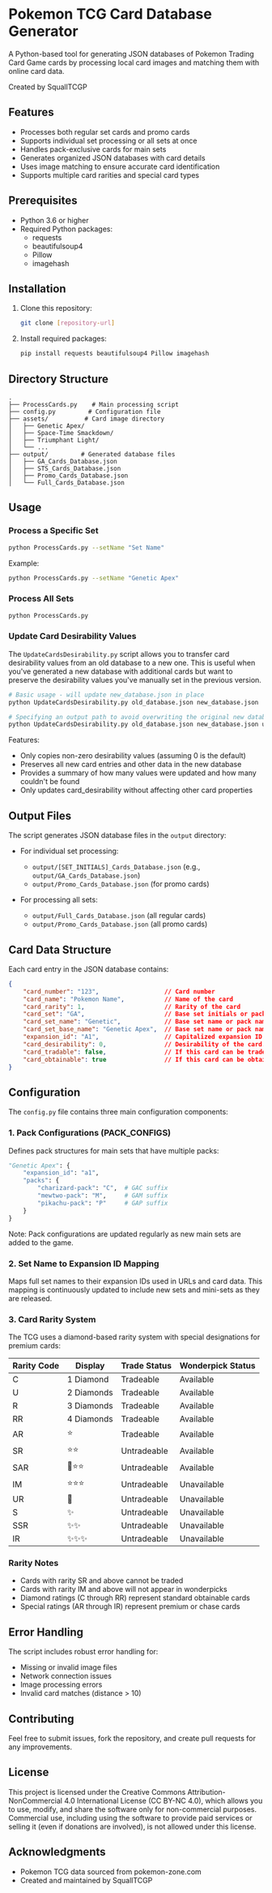 # Pokemon TCG Card Database Generator

A Python-based tool for generating JSON databases of Pokemon Trading Card Game cards by processing local card images and matching them with online card data.

Created by SquallTCGP

## Features

- Processes both regular set cards and promo cards
- Supports individual set processing or all sets at once
- Handles pack-exclusive cards for main sets
- Generates organized JSON databases with card details
- Uses image matching to ensure accurate card identification
- Supports multiple card rarities and special card types

## Prerequisites

- Python 3.6 or higher
- Required Python packages:
  - requests
  - beautifulsoup4
  - Pillow
  - imagehash

## Installation

1. Clone this repository:
   ```bash
   git clone [repository-url]
   ```

2. Install required packages:
   ```bash
   pip install requests beautifulsoup4 Pillow imagehash
   ```

## Directory Structure

```
.
├── ProcessCards.py    # Main processing script
├── config.py         # Configuration file
├── assets/          # Card image directory
│   ├── Genetic Apex/
│   ├── Space-Time Smackdown/
│   ├── Triumphant Light/
│   └── ...
├── output/         # Generated database files
│   ├── GA_Cards_Database.json
│   ├── STS_Cards_Database.json
│   ├── Promo_Cards_Database.json
│   └── Full_Cards_Database.json
```

## Usage

### Process a Specific Set

```bash
python ProcessCards.py --setName "Set Name"
```

Example:
```bash
python ProcessCards.py --setName "Genetic Apex"
```

### Process All Sets

```bash
python ProcessCards.py
```

### Update Card Desirability Values

The `UpdateCardsDesirability.py` script allows you to transfer card desirability values from an old database to a new one. This is useful when you've generated a new database with additional cards but want to preserve the desirability values you've manually set in the previous version.

```bash
# Basic usage - will update new_database.json in place
python UpdateCardsDesirability.py old_database.json new_database.json

# Specifying an output path to avoid overwriting the original new database
python UpdateCardsDesirability.py old_database.json new_database.json updated_database.json
```

Features:
- Only copies non-zero desirability values (assuming 0 is the default)
- Preserves all new card entries and other data in the new database
- Provides a summary of how many values were updated and how many couldn't be found
- Only updates card_desirability without affecting other card properties

## Output Files

The script generates JSON database files in the `output` directory:

- For individual set processing:
  - `output/[SET_INITIALS]_Cards_Database.json` (e.g., `output/GA_Cards_Database.json`)
  - `output/Promo_Cards_Database.json` (for promo cards)

- For processing all sets:
  - `output/Full_Cards_Database.json` (all regular cards)
  - `output/Promo_Cards_Database.json` (all promo cards)

## Card Data Structure

Each card entry in the JSON database contains:

```json
{
    "card_number": "123",                  // Card number
    "card_name": "Pokemon Name",           // Name of the card
    "card_rarity": 1,                      // Rarity of the card
    "card_set": "GA",                      // Base set initials or pack-specific (e.g., GAP, STSD)
    "card_set_name": "Genetic",            // Base set name or pack name (Short)
    "card_set_base_name": "Genetic Apex",  // Base set name or pack name (Long)
    "expansion_id": "A1",                  // Capitalized expansion ID or "Promo-a"
    "card_desirability": 0,                // Desirability of the card.
    "card_tradable": false,                // If this card can be traded. Based on rarity and promo status
    "card_obtainable": true                // If this card can be obtained in Wonderpicks. Based on rarity and promo status
}
```

## Configuration

The `config.py` file contains three main configuration components:

### 1. Pack Configurations (PACK_CONFIGS)
Defines pack structures for main sets that have multiple packs:
```python
"Genetic Apex": {
    "expansion_id": "a1",
    "packs": {
        "charizard-pack": "C",  # GAC suffix
        "mewtwo-pack": "M",     # GAM suffix
        "pikachu-pack": "P"     # GAP suffix
    }
}
```

Note: Pack configurations are updated regularly as new main sets are added to the game.

### 2. Set Name to Expansion ID Mapping
Maps full set names to their expansion IDs used in URLs and card data. This mapping is continuously updated to include new sets and mini-sets as they are released.

### 3. Card Rarity System

The TCG uses a diamond-based rarity system with special designations for premium cards:

| Rarity Code | Display        | Trade Status | Wonderpick Status |
|-------------|---------------|--------------|-------------------|
| C           | 1 Diamond     | Tradeable    | Available         |
| U           | 2 Diamonds    | Tradeable    | Available         |
| R           | 3 Diamonds    | Tradeable    | Available         |
| RR          | 4 Diamonds    | Tradeable    | Available         |
| AR          | ⭐            | Tradeable    | Available         |
| SR          | ⭐⭐          | Untradeable  | Available         |
| SAR         | 🌈⭐⭐        | Untradeable  | Available         |
| IM          | ⭐⭐⭐        | Untradeable  | Unavailable       |
| UR          | 👑            | Untradeable  | Unavailable       |
| S           | ✨            | Untradeable  | Unavailable       |
| SSR         | ✨✨          | Untradeable  | Unavailable       |
| IR          | ✨✨✨        | Untradeable  | Unavailable       |

### Rarity Notes
- Cards with rarity SR and above cannot be traded
- Cards with rarity IM and above will not appear in wonderpicks
- Diamond ratings (C through RR) represent standard obtainable cards
- Special ratings (AR through IR) represent premium or chase cards 

## Error Handling

The script includes robust error handling for:
- Missing or invalid image files
- Network connection issues
- Image processing errors
- Invalid card matches (distance > 10)

## Contributing

Feel free to submit issues, fork the repository, and create pull requests for any improvements.

## License

This project is licensed under the Creative Commons Attribution-NonCommercial 4.0 International License (CC BY-NC 4.0), which allows you to use, modify, and share the software only for non-commercial purposes. Commercial use, including using the software to provide paid services or selling it (even if donations are involved), is not allowed under this license.

## Acknowledgments

- Pokemon TCG data sourced from pokemon-zone.com
- Created and maintained by SquallTCGP 

